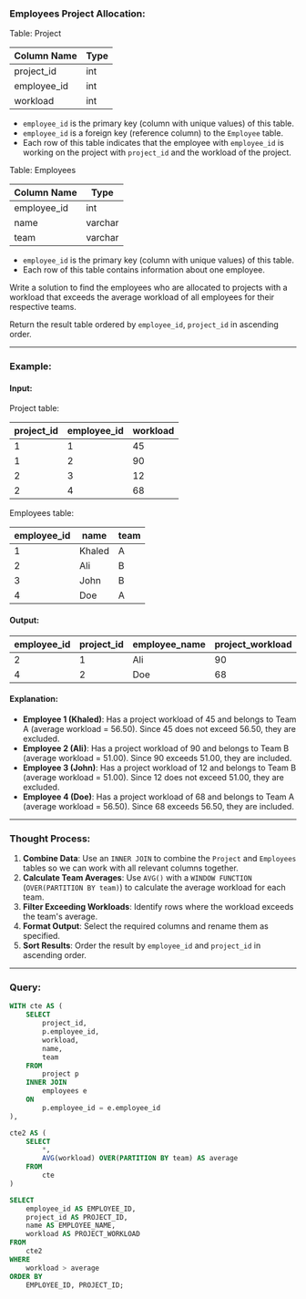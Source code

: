 ### Employees Project Allocation:

Table: Project

| Column Name | Type |
|-------------|------|
| project_id  | int  |
| employee_id | int  |
| workload    | int  |

- `employee_id` is the primary key (column with unique values) of this table.
- `employee_id` is a foreign key (reference column) to the `Employee` table.
- Each row of this table indicates that the employee with `employee_id` is working on the project with `project_id` and the workload of the project.

Table: Employees

| Column Name      | Type    |
|------------------|---------|
| employee_id      | int     |
| name             | varchar |
| team             | varchar |

- `employee_id` is the primary key (column with unique values) of this table.
- Each row of this table contains information about one employee.

Write a solution to find the employees who are allocated to projects with a workload that exceeds the average workload of all employees for their respective teams.

Return the result table ordered by `employee_id`, `project_id` in ascending order.

---

### Example:

#### Input:

Project table:

| project_id | employee_id | workload |
|------------|-------------|----------|
| 1          | 1           | 45       |
| 1          | 2           | 90       |
| 2          | 3           | 12       |
| 2          | 4           | 68       |

Employees table:

| employee_id | name   | team |
|-------------|--------|------|
| 1           | Khaled | A    |
| 2           | Ali    | B    |
| 3           | John   | B    |
| 4           | Doe    | A    |

#### Output:

| employee_id | project_id | employee_name | project_workload |
|-------------|------------|---------------|------------------|
| 2           | 1          | Ali           | 90               |
| 4           | 2          | Doe           | 68               |

#### Explanation:
- **Employee 1 (Khaled)**: Has a project workload of 45 and belongs to Team A (average workload = 56.50). Since 45 does not exceed 56.50, they are excluded.
- **Employee 2 (Ali)**: Has a project workload of 90 and belongs to Team B (average workload = 51.00). Since 90 exceeds 51.00, they are included.
- **Employee 3 (John)**: Has a project workload of 12 and belongs to Team B (average workload = 51.00). Since 12 does not exceed 51.00, they are excluded.
- **Employee 4 (Doe)**: Has a project workload of 68 and belongs to Team A (average workload = 56.50). Since 68 exceeds 56.50, they are included.

---

### Thought Process:
1. **Combine Data**: Use an `INNER JOIN` to combine the `Project` and `Employees` tables so we can work with all relevant columns together.
2. **Calculate Team Averages**: Use `AVG()` with a `WINDOW FUNCTION` (`OVER(PARTITION BY team)`) to calculate the average workload for each team.
3. **Filter Exceeding Workloads**: Identify rows where the workload exceeds the team's average.
4. **Format Output**: Select the required columns and rename them as specified.
5. **Sort Results**: Order the result by `employee_id` and `project_id` in ascending order.

---

### Query:

```sql
WITH cte AS (
    SELECT 
        project_id,
        p.employee_id,
        workload,
        name,
        team 
    FROM 
        project p
    INNER JOIN 
        employees e
    ON 
        p.employee_id = e.employee_id
),

cte2 AS (
    SELECT 
        *,
        AVG(workload) OVER(PARTITION BY team) AS average
    FROM 
        cte
)

SELECT 
    employee_id AS EMPLOYEE_ID,
    project_id AS PROJECT_ID,
    name AS EMPLOYEE_NAME,
    workload AS PROJECT_WORKLOAD 
FROM 
    cte2
WHERE 
    workload > average
ORDER BY 
    EMPLOYEE_ID, PROJECT_ID;
